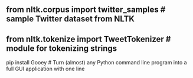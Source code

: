 from nltk.corpus import twitter_samples    # sample Twitter dataset from NLTK
------------
from nltk.tokenize import TweetTokenizer   # module for tokenizing strings
------------
pip install Gooey # Turn (almost) any Python command line program into a full GUI application with one line
